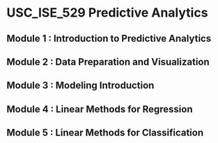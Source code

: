 # USC_ISE_529 Predictive Analytics

## Module 1 : Introduction to Predictive Analytics
## Module 2 : Data Preparation and Visualization
## Module 3 : Modeling Introduction 
## Module 4 : Linear Methods for Regression
## Module 5 : Linear Methods for Classification
